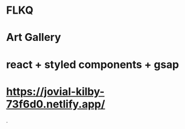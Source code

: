 # FLKQ
# Art Gallery
# react + styled components + gsap 
# https://jovial-kilby-73f6d0.netlify.app/
.
